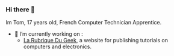### Hi there 👋

Im Tom, 17 years old, French Computer Technician Apprentice.

- 🔭 I’m currently working on :
  - [La Rubrique Du Geek](https://larubriqueudgeek.fr), a website for publishing tutorials on computers and electronics.
